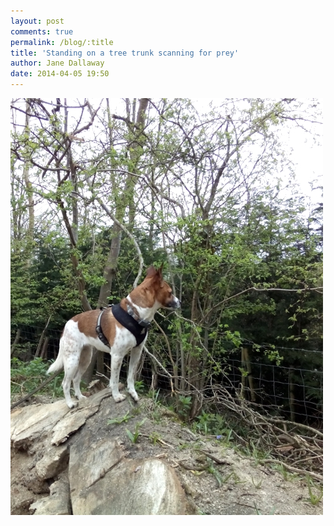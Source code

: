 ```yaml
---
layout: post
comments: true
permalink: /blog/:title
title: 'Standing on a tree trunk scanning for prey'
author: Jane Dallaway
date: 2014-04-05 19:50
---
```


<div><a href="/media/tp_IMG_20140405_194946.JPG"><img src="/media/tp_thumb_IMG_20140405_194946.JPG" width="500" height="667"/></a></div>


  
      
